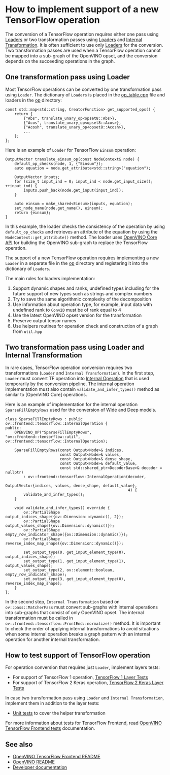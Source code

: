 # How to implement support of a new TensorFlow operation

The conversion of a TensorFlow operation requires either one pass using [Loaders](./src/op) or two transformation passes
using [Loaders](./src/op) and [Internal Transformation](./src/helper_transforms). It is often sufficient to use only [Loaders](./src/op) for the conversion.
Two transformation passes are used when a TensorFlow operation cannot be mapped into a sub-graph of the OpenVINO opset,
and the conversion depends on the succeeding operations in the graph.

## One transformation pass using Loader

Most TensorFlow operations can be converted by one transformation pass using `Loader`.
The dictionary of `Loaders` is placed in the [op_table.cpp](../src/op_table.cpp) file and loaders in the [op](../src/op) directory:

```
const std::map<std::string, CreatorFunction> get_supported_ops() {
    return {
        {"Abs", translate_unary_op<opset8::Abs>},
        {"Acos", translate_unary_op<opset8::Acos>},
        {"Acosh", translate_unary_op<opset8::Acosh>},
        ...
    };
};
```

Here is an example of `Loader` for TensorFlow `Einsum` operation:

```
OutputVector translate_einsum_op(const NodeContext& node) {
    default_op_checks(node, 1, {"Einsum"});
    auto equation = node.get_attribute<std::string>("equation");

    OutputVector inputs;
    for (size_t input_ind = 0; input_ind < node.get_input_size(); ++input_ind) {
        inputs.push_back(node.get_input(input_ind));
    }

    auto einsum = make_shared<Einsum>(inputs, equation);
    set_node_name(node.get_name(), einsum);
    return {einsum};
}
```

In this example, the loader checks the consistency of the operation by using `default_op_checks` and retrieves an attribute of the equation by using the `NodeContext::get_attribute()` method.
The loader uses [OpenVINO Core API](../../../core/README.md) for building the OpenVINO sub-graph to replace the TensorFlow operation.

The support of a new TensorFlow operation requires implementing a new `Loader` in a separate file in the [op](../src/op) directory and registering it into the dictionary of `Loaders`.

The main rules for loaders implementation:
1. Support dynamic shapes and ranks, undefined types including for the future support of new types such as strings and complex numbers
2. Try to save the same algorithmic complexity of the decomposition
3. Use information about operation type, for example, input data with undefined rank to `Conv2D` must be of rank equal to 4
4. Use the latest OpenVINO opset version for the transformation
5. Preserve output tensor names
6. Use helpers routines for operation check and construction of a graph from `util.hpp`

## Two transformation pass using Loader and Internal Transformation

In rare cases, TensorFlow operation conversion requires two transformations (`Loader` and `Internal Transformation`).
In the first step, `Loader` must convert TF operation into [Internal Operation](../src/helper_ops) that is used temporarily by the conversion pipeline.
The internal operation implementation must also contain `validate_and_infer_types()` method as similar to [OpenVINO Core] operations.

Here is an example of implementation for the internal operation `SparseFillEmptyRows` used for the conversion of Wide and Deep models.

```
class SparseFillEmptyRows : public ov::frontend::tensorflow::InternalOperation {
public:
    OPENVINO_OP("SparseFillEmptyRows", "ov::frontend::tensorflow::util", ov::frontend::tensorflow::InternalOperation);

    SparseFillEmptyRows(const Output<Node>& indices,
                        const Output<Node>& values,
                        const Output<Node>& dense_shape,
                        const Output<Node>& default_value,
                        const std::shared_ptr<DecoderBase>& decoder = nullptr)
        : ov::frontend::tensorflow::InternalOperation(decoder,
                                                      OutputVector{indices, values, dense_shape, default_value},
                                                      4) {
        validate_and_infer_types();
    }

    void validate_and_infer_types() override {
        ov::PartialShape output_indices_shape({ov::Dimension::dynamic(), 2});
        ov::PartialShape output_values_shape({ov::Dimension::dynamic()});
        ov::PartialShape empty_row_indicator_shape({ov::Dimension::dynamic()});
        ov::PartialShape reverse_index_map_shape({ov::Dimension::dynamic()});

        set_output_type(0, get_input_element_type(0), output_indices_shape);
        set_output_type(1, get_input_element_type(1), output_values_shape);
        set_output_type(2, ov::element::boolean, empty_row_indicator_shape);
        set_output_type(3, get_input_element_type(0), reverse_index_map_shape);
    }
};
```

In the second step, `Internal Transformation` based on `ov::pass::MatcherPass` must convert sub-graphs with internal operations into sub-graphs that consist of only OpenVINO opset.
The internal transformation must be called in `ov::frontend::tensorflow::FrontEnd::normalize()` method.
It is important to check the order of applying internal transformations to avoid situations when some internal operation
breaks a graph pattern with an internal operation for another internal transformation.

## How to test support of TensorFlow operation

For operation conversion that requires just `Loader`, implement layers tests:
* For support of TensorFlow 1 operation, [TensorFlow 1 Layer Tests](../../../../tests/tensorflow_tests)
* For support of TensorFlow 2 Keras operation, [TensorFlow 2 Keras Layer Tests](../../../../tests/tensorflow2_keras_tests)

In case two transformation pass using `Loader` and `Internal Transformation`, implement them in addition to the layer tests:
* [Unit tests](../tests) to cover the helper transformation

For more information about tests for TensorFlow Frontend, read [OpenVINO TensorFlow Frontend tests](./docs/tests.md) documentation.

## See also

 * [OpenVINO TensorFlow Frontend README](../README.md)
 * [OpenVINO README](../../../../README.md)
 * [Developer documentation](../../../../docs/dev/index.md)
